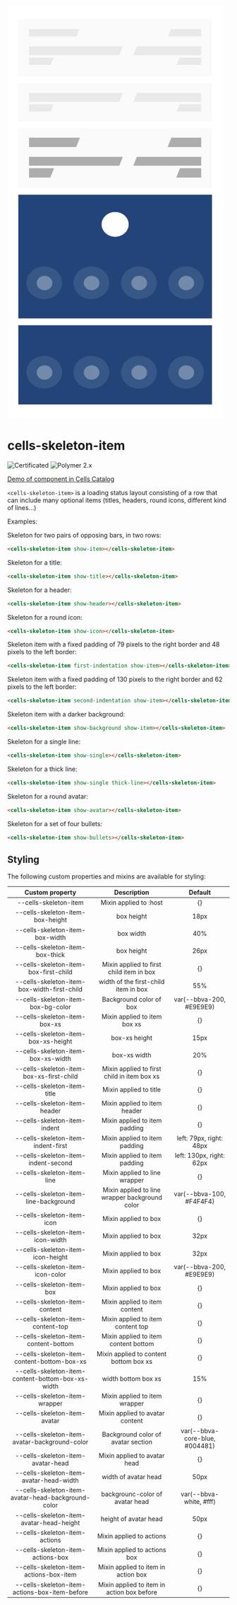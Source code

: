![cells-skeleton-item screenshot](cells-skeleton-item.png)

# cells-skeleton-item

![Certificated](https://img.shields.io/badge/certificated-yes-brightgreen.svg)
![Polymer 2.x](https://img.shields.io/badge/Polymer-2.x-green.svg)

[Demo of component in Cells Catalog](https://catalogs.platform.bbva.com/cells)

`<cells-skeleton-item>` is a loading status layout consisting of a row that can include many optional items (titles, headers, round icons, different kind of lines...)

Examples:

Skeleton for two pairs of opposing bars, in two rows:
```html
<cells-skeleton-item show-item></cells-skeleton-item>
```

Skeleton for a title:
```html
<cells-skeleton-item show-title></cells-skeleton-item>
```

Skeleton for a header:
```html
<cells-skeleton-item show-header></cells-skeleton-item>
```

Skeleton for a round icon:
```html
<cells-skeleton-item show-icon></cells-skeleton-item>
```

Skeleton item with a fixed padding of 79 pixels to the right border and 48 pixels to the left border:
```html
<cells-skeleton-item first-indentation show-item></cells-skeleton-item>
```

Skeleton item with a fixed padding of 130 pixels to the right border and 62 pixels to the left border:
```html
<cells-skeleton-item second-indentation show-item></cells-skeleton-item>
```

Skeleton item with a darker background:
```html
<cells-skeleton-item show-background show-item></cells-skeleton-item>
```

Skeleton for a single line:
```html
<cells-skeleton-item show-single></cells-skeleton-item>
```

Skeleton for a thick line:
```html
<cells-skeleton-item show-single thick-line></cells-skeleton-item>
```

Skeleton for a round avatar:
```html
<cells-skeleton-item show-avatar></cells-skeleton-item>
```

Skeleton for a set of four bullets:
```html
<cells-skeleton-item show-bullets></cells-skeleton-item>
```

## Styling

The following custom properties and mixins are available for styling:

| Custom property                                   | Description                                     | Default  |
|:-------------------------------------------------:|:-----------------------------------------------:|:--------:|
| --cells-skeleton-item                             | Mixin applied to :host                          | {}       |
| --cells-skeleton-item-box-height                  | box height                                      | 18px     |
| --cells-skeleton-item-box-width                   | box width                                       | 40%      |
| --cells-skeleton-item-box-thick                   | box height                                      | 26px     |
| --cells-skeleton-item-box-first-child             | Mixin applied to first child item in box        | {}       |
| --cells-skeleton-item-box-width-first-child       | width of the first-child item in box            | 55%      |
| --cells-skeleton-item-box-bg-color                | Background color of box                         | var(--bbva-200, #E9E9E9)  |
| --cells-skeleton-item-box-xs                      | Mixin applied to item box xs                    | {}       |
| --cells-skeleton-item-box-xs-height               | box-xs height                                   | 15px     |
| --cells-skeleton-item-box-xs-width                | box-xs width                                    | 20%      |
| --cells-skeleton-item-box-xs-first-child          | Mixin applied to first child in item box xs     | {}       |
| --cells-skeleton-item-title                       | Mixin applied to title                          | {}       |
| --cells-skeleton-item-header                      | Mixin applied to item header                    | {}       |
| --cells-skeleton-item-indent                      | Mixin applied to item padding                   | {}       |
| --cells-skeleton-item-indent-first                | Mixin applied to item padding                   | left: 79px, right: 48px   |
| --cells-skeleton-item-indent-second               | Mixin applied to item padding                   | left: 130px, right: 62px  |
| --cells-skeleton-item-line                        | Mixin applied to line wrapper                   | {}       |
| --cells-skeleton-item-line-background             | Mixin applied to line wrapper background color  | var(--bbva-100, #F4F4F4)  |
| --cells-skeleton-item-icon                        | Mixin applied to box                            | {}       |
| --cells-skeleton-item-icon-width                  | Mixin applied to box                            | 32px     |
| --cells-skeleton-item-icon-height                 | Mixin applied to box                            | 32px     |
| --cells-skeleton-item-icon-color                  | Mixin applied to box                            | var(--bbva-200, #E9E9E9)  |
| --cells-skeleton-item-box                         | Mixin applied to box                            | {}       |
| --cells-skeleton-item-content                     | Mixin applied to item content                   | {}       |
| --cells-skeleton-item-content-top                 | Mixin applied to item content top               | {}       |
| --cells-skeleton-item-content-bottom              | Mixin applied to item content bottom            | {}       |
| --cells-skeleton-item-content-bottom-box-xs       | Mixin applied to content bottom box xs          | {}       |
| --cells-skeleton-item-content-bottom-box-xs-width | width bottom box xs                             | 15%      |
| --cells-skeleton-item-wrapper                     | Mixin applied to item wrapper                   | {}       |
| --cells-skeleton-item-avatar                      | Mixin applied to avatar content                 | {}       |
| --cells-skeleton-item-avatar-background-color     | Background color of avatar section              | var(--bbva-core-blue, #004481) 
| --cells-skeleton-item-avatar-head                 | Mixin applied to avatar head                    | {}       |
| --cells-skeleton-item-avatar-head-width           | width of avatar head                            | 50px     |
| --cells-skeleton-item-avatar-head-background-color | backgrounc-color of avatar head                | var(--bbva-white, #fff) |
| --cells-skeleton-item-avatar-head-height          | height of avatar head                           | 50px     |
| --cells-skeleton-item-actions                     | Mixin applied to actions                        | {}       |
| --cells-skeleton-item-actions-box                 | Mixin applied to actions box                    | {}       |
| --cells-skeleton-item-actions-box-item            | Mixin applied to item in action box             | {}       |
| --cells-skeleton-item-actions-box-item-before     | Mixin applied to item in action box before      | {}       |